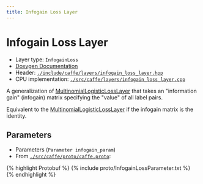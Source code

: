 ```yaml
---
title: Infogain Loss Layer
---
```


# Infogain Loss Layer

* Layer type: `InfogainLoss`
* [Doxygen Documentation](http://caffe.berkeleyvision.org/doxygen/classcaffe_1_1InfogainLossLayer.md)
* Header: [`./include/caffe/layers/infogain_loss_layer.hpp`](https://github.com/BVLC/caffe/blob/master/include/caffe/layers/infogain_loss_layer.hpp)
* CPU implementation: [`./src/caffe/layers/infogain_loss_layer.cpp`](https://github.com/BVLC/caffe/blob/master/src/caffe/layers/infogain_loss_layer.cpp)

A generalization of [MultinomialLogisticLossLayer](multinomiallogisticloss.md) that takes an "information gain" (infogain) matrix specifying the "value" of all label pairs.

Equivalent to the [MultinomialLogisticLossLayer](multinomiallogisticloss.md) if the infogain matrix is the identity.

## Parameters

* Parameters (`Parameter infogain_param`)
* From [`./src/caffe/proto/caffe.proto`](https://github.com/BVLC/caffe/blob/master/src/caffe/proto/caffe.proto):

{% highlight Protobuf %}
{% include proto/InfogainLossParameter.txt %}
{% endhighlight %}
